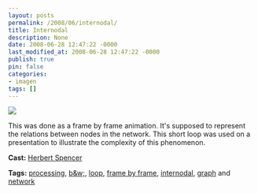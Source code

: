 ```yaml
---
layout: posts
permalink: /2008/06/internodal/
title: Internodal
description: None
date: 2008-06-28 12:47:22 -0000
last_modified_at: 2008-06-28 12:47:22 -0000
publish: true
pin: false
categories:
- imagen
tags: []
---
```

[![](http://ts.vimeo.com/573/059/57305910_200.jpg)](http://vimeo.com/1246974)

This was done as a frame by frame animation. It's supposed to represent the relations between nodes in the network. This short loop was used on a presentation to illustrate the complexity of this phenomenon.

**Cast:** [Herbert Spencer](http://hspencer)

**Tags:** [processing](http://vimeo.com/tag%3Aprocessing), [b&w;](http://vimeo.com/tag%3Abandw), [loop](http://vimeo.com/tag%3Aloop), [frame by frame](http://vimeo.com/tag%3Aframebyframe), [internodal](http://vimeo.com/tag%3Ainternodal), [graph](http://vimeo.com/tag%3Agraph) and [network](http://vimeo.com/tag%3Anetwork)
